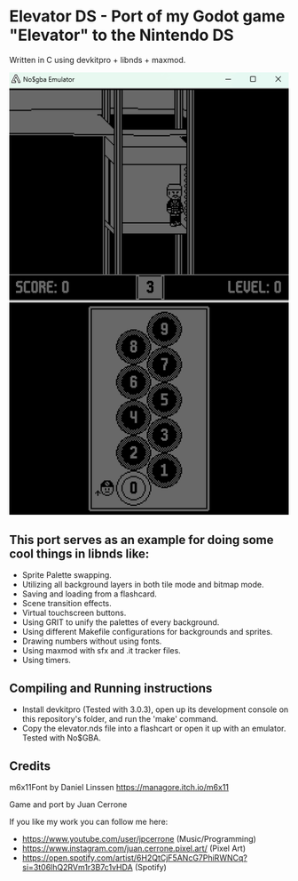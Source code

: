 # Elevator DS - Port of my Godot game "Elevator" to the Nintendo DS

Written in C using devkitpro + libnds + maxmod.

![gameplay](https://github.com/jpcerrone/elevator-nds/blob/master/ReadmeDemo.gif)

## This port serves as an example for doing some cool things in libnds like:
* Sprite Palette swapping.
* Utilizing all background layers in both tile mode and bitmap mode.
* Saving and loading from a flashcard.
* Scene transition effects.
* Virtual touchscreen buttons.
* Using GRIT to unify the palettes of every background.
* Using different Makefile configurations for backgrounds and sprites.
* Drawing numbers without using fonts.
* Using maxmod with sfx and .it tracker files.
* Using timers.

## Compiling and Running instructions
* Install devkitpro (Tested with 3.0.3), open up its development console on this repository's folder, and run the 'make' command.
* Copy the elevator.nds file into a flashcart or open it up with an emulator. Tested with No$GBA.

## Credits
m6x11Font by Daniel Linssen https://managore.itch.io/m6x11

Game and port by Juan Cerrone

If you like my work you can follow me here:
* https://www.youtube.com/user/jpcerrone (Music/Programming)
* https://www.instagram.com/juan.cerrone.pixel.art/ (Pixel Art)
* https://open.spotify.com/artist/6H2QtCjF5ANcG7PhiRWNCq?si=3t06lhQ2RVm1r3B7c1vHDA (Spotify)